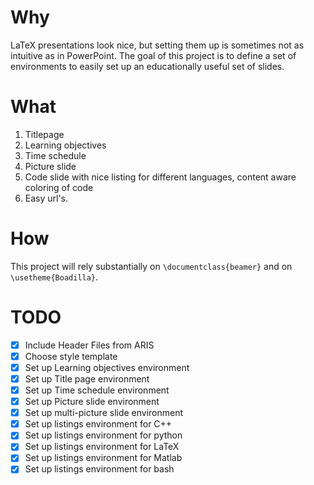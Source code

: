 # Why

LaTeX presentations look nice, but setting them up is sometimes not as intuitive as in PowerPoint. The goal of this project is to define a set of environments to easily set up an educationally useful set of slides.

# What

1. Titlepage
2. Learning objectives
3. Time schedule
4. Picture slide
5. Code slide with nice listing for different languages, content aware coloring of code
6. Easy url's.

# How

This project will rely substantially on `\documentclass{beamer}` and on `\usetheme{Boadilla}`.

# TODO

* [x] Include Header Files from ARIS
* [x] Choose style template
* [x] Set up Learning objectives environment
* [x] Set up Title page environment
* [x] Set up Time schedule environment
* [x] Set up Picture slide environment
* [x] Set up multi-picture slide environment
* [x] Set up listings environment for C++
* [x] Set up listings environment for python
* [x] Set up listings environment for LaTeX
* [x] Set up listings environment for Matlab
* [x] Set up listings environment for bash 